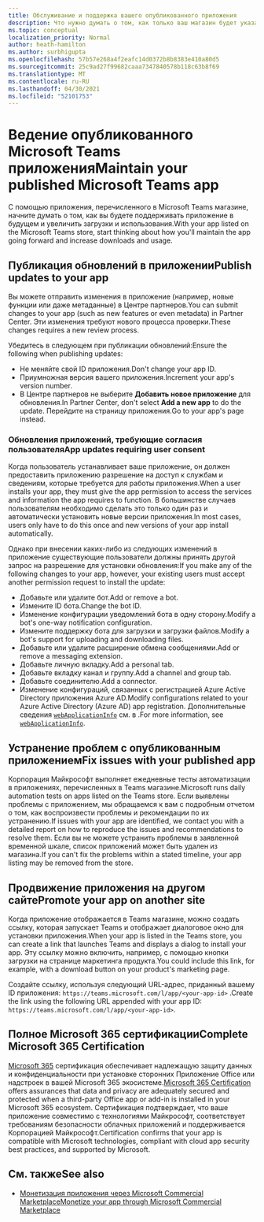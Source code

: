 ```yaml
---
title: Обслуживание и поддержка вашего опубликованного приложения
description: Что нужно думать о том, как только ваш магазин будет указан в Teams магазине и AppSource.
ms.topic: conceptual
localization_priority: Normal
author: heath-hamilton
ms.author: surbhigupta
ms.openlocfilehash: 57b57e268a4f2eafc14d0372b8b8383e410a80d5
ms.sourcegitcommit: 25c9ad27f99682caaa7347840578b118c63b8f69
ms.translationtype: MT
ms.contentlocale: ru-RU
ms.lasthandoff: 04/30/2021
ms.locfileid: "52101753"
---
```

# <a name="maintain-your-published-microsoft-teams-app"></a><span data-ttu-id="4293d-103">Ведение опубликованного Microsoft Teams приложения</span><span class="sxs-lookup"><span data-stu-id="4293d-103">Maintain your published Microsoft Teams app</span></span>

<span data-ttu-id="4293d-104">С помощью приложения, перечисленного в Microsoft Teams магазине, начните думать о том, как вы будете поддерживать приложение в будущем и увеличить загрузки и использования.</span><span class="sxs-lookup"><span data-stu-id="4293d-104">With your app listed on the Microsoft Teams store, start thinking about how you'll maintain the app going forward and increase downloads and usage.</span></span>

## <a name="publish-updates-to-your-app"></a><span data-ttu-id="4293d-105">Публикация обновлений в приложении</span><span class="sxs-lookup"><span data-stu-id="4293d-105">Publish updates to your app</span></span>

<span data-ttu-id="4293d-106">Вы можете отправить изменения в приложение (например, новые функции или даже метаданные) в Центре партнеров.</span><span class="sxs-lookup"><span data-stu-id="4293d-106">You can submit changes to your app (such as new features or even metadata) in Partner Center.</span></span> <span data-ttu-id="4293d-107">Эти изменения требуют нового процесса проверки.</span><span class="sxs-lookup"><span data-stu-id="4293d-107">These changes requires a new review process.</span></span>

<span data-ttu-id="4293d-108">Убедитесь в следующем при публикации обновлений:</span><span class="sxs-lookup"><span data-stu-id="4293d-108">Ensure the following when publishing updates:</span></span>

* <span data-ttu-id="4293d-109">Не меняйте свой ID приложения.</span><span class="sxs-lookup"><span data-stu-id="4293d-109">Don't change your app ID.</span></span>
* <span data-ttu-id="4293d-110">Приумножная версия вашего приложения.</span><span class="sxs-lookup"><span data-stu-id="4293d-110">Increment your app's version number.</span></span>
* <span data-ttu-id="4293d-111">В Центре партнеров не выберите **Добавить новое приложение** для обновления.</span><span class="sxs-lookup"><span data-stu-id="4293d-111">In Partner Center, don't select **Add a new app** to do the update.</span></span> <span data-ttu-id="4293d-112">Перейдите на страницу приложения.</span><span class="sxs-lookup"><span data-stu-id="4293d-112">Go to your app's page instead.</span></span>

### <a name="app-updates-requiring-user-consent"></a><span data-ttu-id="4293d-113">Обновления приложений, требующие согласия пользователя</span><span class="sxs-lookup"><span data-stu-id="4293d-113">App updates requiring user consent</span></span>

<span data-ttu-id="4293d-114">Когда пользователь устанавливает ваше приложение, он должен предоставить приложению разрешение на доступ к службам и сведениям, которые требуется для работы приложения.</span><span class="sxs-lookup"><span data-stu-id="4293d-114">When a user installs your app, they must give the app permission to access the services and information the app requires to function.</span></span> <span data-ttu-id="4293d-115">В большинстве случаев пользователям необходимо сделать это только один раз и автоматически установить новые версии приложения.</span><span class="sxs-lookup"><span data-stu-id="4293d-115">In most cases, users only have to do this once and new versions of your app install automatically.</span></span>

<span data-ttu-id="4293d-116">Однако при внесении каких-либо из следующих изменений в приложение существующие пользователи должны принять другой запрос на разрешение для установки обновления:</span><span class="sxs-lookup"><span data-stu-id="4293d-116">If you make any of the following changes to your app, however, your existing users must accept another permission request to install the update:</span></span>

* <span data-ttu-id="4293d-117">Добавьте или удалите бот.</span><span class="sxs-lookup"><span data-stu-id="4293d-117">Add or remove a bot.</span></span>
* <span data-ttu-id="4293d-118">Измените ID бота.</span><span class="sxs-lookup"><span data-stu-id="4293d-118">Change the bot ID.</span></span>
* <span data-ttu-id="4293d-119">Изменение конфигурации уведомлений бота в одну сторону.</span><span class="sxs-lookup"><span data-stu-id="4293d-119">Modify a bot's one-way notification configuration.</span></span>
* <span data-ttu-id="4293d-120">Измените поддержку бота для загрузки и загрузки файлов.</span><span class="sxs-lookup"><span data-stu-id="4293d-120">Modify a bot's support for uploading and downloading files.</span></span>
* <span data-ttu-id="4293d-121">Добавьте или удалите расширение обмена сообщениями.</span><span class="sxs-lookup"><span data-stu-id="4293d-121">Add or remove a messaging extension.</span></span>
* <span data-ttu-id="4293d-122">Добавьте личную вкладку.</span><span class="sxs-lookup"><span data-stu-id="4293d-122">Add a personal tab.</span></span>
* <span data-ttu-id="4293d-123">Добавьте вкладку канал и группу.</span><span class="sxs-lookup"><span data-stu-id="4293d-123">Add a channel and group tab.</span></span>
* <span data-ttu-id="4293d-124">Добавьте соединителю.</span><span class="sxs-lookup"><span data-stu-id="4293d-124">Add a connector.</span></span>
* <span data-ttu-id="4293d-125">Изменение конфигураций, связанных с регистрацией Azure Active Directory приложения Azure AD.</span><span class="sxs-lookup"><span data-stu-id="4293d-125">Modify configurations related to your Azure Active Directory (Azure AD) app registration.</span></span> <span data-ttu-id="4293d-126">Дополнительные сведения [`webApplicationInfo`](~/resources/schema/manifest-schema.md#webapplicationinfo) см. в .</span><span class="sxs-lookup"><span data-stu-id="4293d-126">For more information, see [`webApplicationInfo`](~/resources/schema/manifest-schema.md#webapplicationinfo).</span></span>

## <a name="fix-issues-with-your-published-app"></a><span data-ttu-id="4293d-127">Устранение проблем с опубликованным приложением</span><span class="sxs-lookup"><span data-stu-id="4293d-127">Fix issues with your published app</span></span>

<span data-ttu-id="4293d-128">Корпорация Майкрософт выполняет ежедневные тесты автоматизации в приложениях, перечисленных в Teams магазине.</span><span class="sxs-lookup"><span data-stu-id="4293d-128">Microsoft runs daily automation tests on apps listed on the Teams store.</span></span> <span data-ttu-id="4293d-129">Если выявлены проблемы с приложением, мы обращаемся к вам с подробным отчетом о том, как воспроизвести проблемы и рекомендации по их устранению.</span><span class="sxs-lookup"><span data-stu-id="4293d-129">If issues with your app are identified, we contact you with a detailed report on how to reproduce the issues and recommendations to resolve them.</span></span> <span data-ttu-id="4293d-130">Если вы не можете устранить проблемы в заявленной временной шкале, список приложений может быть удален из магазина.</span><span class="sxs-lookup"><span data-stu-id="4293d-130">If you can't fix the problems within a stated timeline, your app listing may be removed from the store.</span></span>

## <a name="promote-your-app-on-another-site"></a><span data-ttu-id="4293d-131">Продвижение приложения на другом сайте</span><span class="sxs-lookup"><span data-stu-id="4293d-131">Promote your app on another site</span></span>

<span data-ttu-id="4293d-132">Когда приложение отображается в Teams магазине, можно создать ссылку, которая запускает Teams и отображает диалоговое окно для установки приложения.</span><span class="sxs-lookup"><span data-stu-id="4293d-132">When your app is listed in the Teams store, you can create a link that launches Teams and displays a dialog to install your app.</span></span> <span data-ttu-id="4293d-133">Эту ссылку можно включить, например, с помощью кнопки загрузки на странице маркетинга продукта.</span><span class="sxs-lookup"><span data-stu-id="4293d-133">You could include this link, for example, with a download button on your product's marketing page.</span></span>

<span data-ttu-id="4293d-134">Создайте ссылку, используя следующий URL-адрес, приданный вашему ID приложения: `https://teams.microsoft.com/l/app/<your-app-id>` .</span><span class="sxs-lookup"><span data-stu-id="4293d-134">Create the link using the following URL appended with your app ID: `https://teams.microsoft.com/l/app/<your-app-id>`.</span></span>

## <a name="complete-microsoft-365-certification"></a><span data-ttu-id="4293d-135">Полное Microsoft 365 сертификации</span><span class="sxs-lookup"><span data-stu-id="4293d-135">Complete Microsoft 365 Certification</span></span>

<span data-ttu-id="4293d-136">[Microsoft 365](/microsoft-365-app-certification/docs/certification) сертификация обеспечивает надлежащую защиту данных и конфиденциальности при установке сторонних Приложение Office или надстроек в вашей Microsoft 365 экосистеме.</span><span class="sxs-lookup"><span data-stu-id="4293d-136">[Microsoft 365 Certification](/microsoft-365-app-certification/docs/certification) offers assurances that data and privacy are adequately secured and protected when a third-party Office app or add-in is installed in your Microsoft 365 ecosystem.</span></span> <span data-ttu-id="4293d-137">Сертификация подтверждает, что ваше приложение совместимо с технологиями Майкрософт, соответствует требованиям безопасности облачных приложений и поддерживается Корпорацией Майкрософт.</span><span class="sxs-lookup"><span data-stu-id="4293d-137">Certification confirms that your app is compatible with Microsoft technologies, compliant with cloud app security best practices, and supported by Microsoft.</span></span>

## <a name="see-also"></a><span data-ttu-id="4293d-138">См. также</span><span class="sxs-lookup"><span data-stu-id="4293d-138">See also</span></span>

* [<span data-ttu-id="4293d-139">Монетизация приложения через Microsoft Commercial Marketplace</span><span class="sxs-lookup"><span data-stu-id="4293d-139">Monetize your app through Microsoft Commercial Marketplace</span></span>](/office/dev/store/monetize-addins-through-microsoft-commercial-marketplace)
